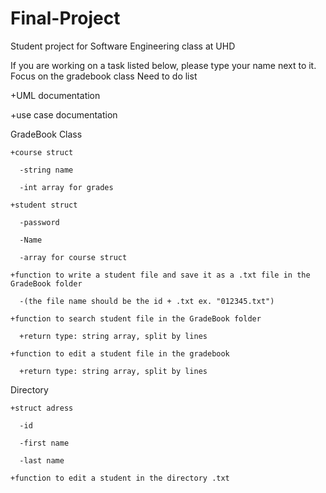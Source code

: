 # Final-Project
Student project for Software Engineering class at UHD

If you are working on a task listed below, please type your name next to it. Focus on the gradebook class
Need to do list

  +UML documentation

  +use case documentation

  
  GradeBook Class

    +course struct

      -string name

      -int array for grades

    +student struct

      -password

      -Name

      -array for course struct

    +function to write a student file and save it as a .txt file in the GradeBook folder
    
      -(the file name should be the id + .txt ex. "012345.txt")

    +function to search student file in the GradeBook folder

      +return type: string array, split by lines

    +function to edit a student file in the gradebook

      +return type: string array, split by lines
    
   
   Directory
  
    +struct adress
   
      -id
  
      -first name
  
      -last name
  
    +function to edit a student in the directory .txt
    
    
